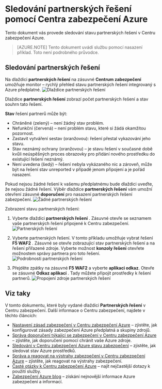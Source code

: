 <properties
   pageTitle="Správa partnerských řešení v Centru zabezpečení Azure | Microsoft Azure"
   description="Tento dokument provede vás jak Centrum zabezpečení Azure umožňuje monitor – rychlý přehled stavu partnerských řešení integrovaný s Azure předplatné."
   services="security-center"
   documentationCenter="na"
   authors="TerryLanfear"
   manager="MBaldwin"
   editor=""/>

<tags
   ms.service="security-center"
   ms.devlang="na"
   ms.topic="article"
   ms.tgt_pltfrm="na"
   ms.workload="na"
   ms.date="10/26/2016"
   ms.author="terrylan"/>

# <a name="monitoring-partner-solutions-with-azure-security-center"></a>Sledování partnerských řešení pomocí Centra zabezpečení Azure

Tento dokument vás provede sledování stavu partnerských řešení v Centru zabezpečení Azure.

> [AZURE.NOTE] Tento dokument uvádí službu pomocí nasazení příklad. Toto není podrobného průvodce.

## <a name="monitoring-partner-solutions"></a>Sledování partnerských řešení

Na dlaždici **partnerských řešení** na zásuvné **Centrum zabezpečení** umožňuje monitor – rychlý přehled stavu partnerských řešení integrovaný s Azure předplatné.
![Dlaždice partnerských řešení][1]

Dlaždice **partnerských řešení** zobrazí počet partnerských řešení a stav souhrn tato řešení.

**Stav** řešení partnerů může být:

- Chráněné (zelený) – není žádný stav problém.
- Nefunkční (červená) – není problém stavu, které si žádá okamžitou pozornost.
- Zastavit vytváření sestav (oranžovou): řešení přestal vykazování jeho stavu.
- Stav neznámý ochrany (oranžovou) – je stavu řešení v současné době kvůli neúspěšných proces obrazovky pro přidání nového prostředku do existující řešení neznámý.
- Není uvedena (šedý) – řešení nebyla vykázaného nic a zároveň, může být na řešení stav unreported v případě jenom připojení a je pořád nasazení.

Pokud nejsou žádné řešení k vašemu předplatnému bude dlaždici uveďte, že nejsou žádné řešení. Výběr dlaždice **partnerských řešení** vám umožní otevření zásuvné **doporučení** pro nasazení partnerských řešení zabezpečení.
![Žádné partnerských řešení][2]

Zobrazení stavu partnerských řešení:

1. Vyberte dlaždici **partnerských řešení** . Zásuvné otevře se seznamem vaše partnerských řešení připojené k Centru zabezpečení.
![Partnerských řešení][3]

2. Vyberte partnerských řešení. V tomto příkladu umožňuje vybrat řešení **F5 WAF2** .  Zásuvné se otevře zobrazující stav partnerských řešení a na řešení přiřazené zdroje. Vyberte možnost **konzoly řešení** otevřete možnostem správy partnera pro toto řešení.
![Podrobnosti partnerských řešení][4]

3. Přejděte zpátky na zásuvné **F5 WAF2** a vyberte **aplikaci odkaz**. Otevře se zásuvné **Odkaz aplikací** . Tady můžete připojit prostředky k řešení partnerů.
![Propojení zdroje partnerských řešení][5]

## <a name="see-also"></a>Viz taky
V tomto dokumentu, které byly vydané dlaždici **Partnerských řešení** v Centru zabezpečení. Další informace o Centru zabezpečení, najdete v těchto článcích:

- [Nastavení zásad zabezpečení v Centru zabezpečení Azure](security-center-policies.md) – zjistěte, jak konfigurovat zásady zabezpečení Azure předplatná a skupiny zdrojů.
- [Správa doporučení týkající se zabezpečení v Centru zabezpečení Azure](security-center-recommendations.md) – zjistěte, jak doporučení pomocí chránit vaše Azure zdroje.
- [Sledování v Centru zabezpečení Azure stavu zabezpečení](security-center-monitoring.md) – zjistěte, jak sledovat stav Azure prostředků.
- [Správa a reagovat na výstrahy zabezpečení v Centru zabezpečení Azure](security-center-managing-and-responding-alerts.md) – zjistěte, jak reagovat na výstrahy zabezpečení.
- [Časté otázky k Centru zabezpečení Azure](security-center-faq.md) – najít nejčastější dotazy k použití služby.
- [Zabezpečení Azure blog](http://blogs.msdn.com/b/azuresecurity/) – získání nejnovější informace Azure zabezpečení a informací.

<!--Image references-->
[1]: ./media/security-center-partner-solutions/partner-solutions-tile.png
[2]: ./media/security-center-partner-solutions/no-partner-solutions-to-display.png
[3]: ./media/security-center-partner-solutions/partner-solutions.png
[4]: ./media/security-center-partner-solutions/partner-solutions-detail.png
[5]: ./media/security-center-partner-solutions/link-applications.png
